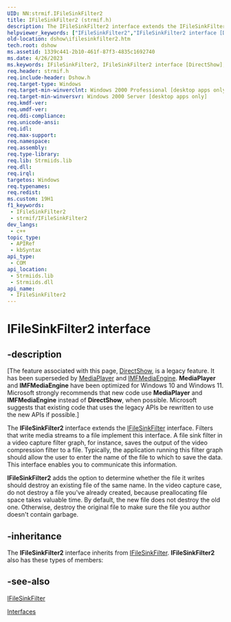 ```yaml
---
UID: NN:strmif.IFileSinkFilter2
title: IFileSinkFilter2 (strmif.h)
description: The IFileSinkFilter2 interface extends the IFileSinkFilter interface.
helpviewer_keywords: ["IFileSinkFilter2","IFileSinkFilter2 interface [DirectShow]","IFileSinkFilter2 interface [DirectShow]","described","IFileSinkFilter2Interface","dshow.ifilesinkfilter2","strmif/IFileSinkFilter2"]
old-location: dshow\ifilesinkfilter2.htm
tech.root: dshow
ms.assetid: 1339c441-2b10-461f-87f3-4835c1692740
ms.date: 4/26/2023
ms.keywords: IFileSinkFilter2, IFileSinkFilter2 interface [DirectShow], IFileSinkFilter2 interface [DirectShow],described, IFileSinkFilter2Interface, dshow.ifilesinkfilter2, strmif/IFileSinkFilter2
req.header: strmif.h
req.include-header: Dshow.h
req.target-type: Windows
req.target-min-winverclnt: Windows 2000 Professional [desktop apps only]
req.target-min-winversvr: Windows 2000 Server [desktop apps only]
req.kmdf-ver: 
req.umdf-ver: 
req.ddi-compliance: 
req.unicode-ansi: 
req.idl: 
req.max-support: 
req.namespace: 
req.assembly: 
req.type-library: 
req.lib: Strmiids.lib
req.dll: 
req.irql: 
targetos: Windows
req.typenames: 
req.redist: 
ms.custom: 19H1
f1_keywords:
 - IFileSinkFilter2
 - strmif/IFileSinkFilter2
dev_langs:
 - c++
topic_type:
 - APIRef
 - kbSyntax
api_type:
 - COM
api_location:
 - Strmiids.lib
 - Strmiids.dll
api_name:
 - IFileSinkFilter2
---
```


# IFileSinkFilter2 interface


## -description

\[The feature associated with this page, [DirectShow](/windows/win32/directshow/directshow), is a legacy feature. It has been superseded by [MediaPlayer](/uwp/api/Windows.Media.Playback.MediaPlayer) and [IMFMediaEngine](/windows/win32/api/mfmediaengine/nn-mfmediaengine-imfmediaengine). **MediaPlayer** and **IMFMediaEngine** have been optimized for Windows 10 and Windows 11. Microsoft strongly recommends that new code use **MediaPlayer** and **IMFMediaEngine** instead of **DirectShow**, when possible. Microsoft suggests that existing code that uses the legacy APIs be rewritten to use the new APIs if possible.\]

The <b>IFileSinkFilter2</b> interface extends the <a href="/windows/desktop/api/strmif/nn-strmif-ifilesinkfilter">IFileSinkFilter</a> interface. Filters that write media streams to a file implement this interface. A file sink filter in a video capture filter graph, for instance, saves the output of the video compression filter to a file. Typically, the application running this filter graph should allow the user to enter the name of the file to which to save the data. This interface enables you to communicate this information. 

<b>IFileSinkFilter2</b> adds the option to determine whether the file it writes should destroy an existing file of the same name. In the video capture case, do not destroy a file you've already created, because preallocating file space takes valuable time. By default, the new file does not destroy the old one. Otherwise, destroy the original file to make sure the file you author doesn't contain garbage.

## -inheritance

The <b>IFileSinkFilter2</b> interface inherits from <a href="/windows/desktop/api/strmif/nn-strmif-ifilesinkfilter">IFileSinkFilter</a>. <b>IFileSinkFilter2</b> also has these types of members:

## -see-also

<a href="/windows/desktop/api/strmif/nn-strmif-ifilesinkfilter">IFileSinkFilter</a>



<a href="/windows/desktop/DirectShow/interfaces">Interfaces</a>
